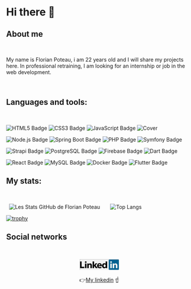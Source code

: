 # Hi there 👋

## About me

<br>

My name is Florian Poteau, i am 22 years old and I will share my projects here. In professional retraining, I am looking for an internship or job in the web development.

<br>

## Languages and tools:

<br>

![HTML5 Badge](https://img.shields.io/badge/HTML5-E34F26?logo=html5&logoColor=fff&style=for-the-badge)
![CSS3 Badge](https://img.shields.io/badge/CSS3-1572B6?logo=css3&logoColor=fff&style=for-the-badge)
![JavaScript Badge](https://img.shields.io/badge/JavaScript-F7DF1E?logo=javascript&logoColor=000&style=for-the-badge)
![Cover](https://img.shields.io/badge/Java-ED8B00?style=for-the-badge&logo=openjdk&logoColor=white)
<br>

![Node.js Badge](https://img.shields.io/badge/Node.js-393?logo=nodedotjs&logoColor=fff&style=for-the-badge)
![Spring Boot Badge](https://img.shields.io/badge/Spring%20Boot-6DB33F?logo=springboot&logoColor=fff&style=for-the-badge)
![PHP Badge](https://img.shields.io/badge/PHP-777BB4?logo=php&logoColor=fff&style=for-the-badge)
![Symfony Badge](https://img.shields.io/badge/Symfony-000?logo=symfony&logoColor=fff&style=for-the-badge)
<br>

![Strapi Badge](https://img.shields.io/badge/Strapi-4945FF?logo=strapi&logoColor=fff&style=for-the-badge)
![PostgreSQL Badge](https://img.shields.io/badge/PostgreSQL-4169E1?logo=postgresql&logoColor=fff&style=for-the-badge)
![Firebase Badge](https://img.shields.io/badge/Firebase-FFCA28?logo=firebase&logoColor=000&style=for-the-badge)
![Dart Badge](https://img.shields.io/badge/Dart-0175C2?logo=dart&logoColor=fff&style=for-the-badge)
<br>

![React Badge](https://img.shields.io/badge/React-61DAFB?logo=react&logoColor=000&style=for-the-badge)
![MySQL Badge](https://img.shields.io/badge/MySQL-4479A1?logo=mysql&logoColor=fff&style=for-the-badge)
![Docker Badge](https://img.shields.io/badge/Docker-2496ED?logo=docker&logoColor=fff&style=for-the-badge)
![Flutter Badge](https://img.shields.io/badge/Flutter-02569B?logo=flutter&logoColor=fff&style=for-the-badge)
<br>

## My stats:

<br>

&nbsp;&nbsp;![Les Stats GitHub de Florian Poteau](https://github-readme-stats-sigma-five.vercel.app/api?username=florianpoteau&show_icons=true&theme=dark)&nbsp;&nbsp;&nbsp;&nbsp;&nbsp;&nbsp;
![Top Langs](https://github-readme-stats-sigma-five.vercel.app/api/top-langs/?username=florianpoteau&theme=dark)

[![trophy](https://github-profile-trophy.vercel.app/?username=florianpoteau&theme=onedark)](https://github.com/ryo-ma/github-profile-trophy)
<br>

## Social networks

<br>

<div align="center">

<a href= "https://www.linkedin.com/in/florian-poteau-63a9a71a1/"><img src = "/img/linkedin.png" alt="img"></a>

:point_right:<a href= "https://www.linkedin.com/in/florian-poteau-63a9a71a1/">My linkedin</a> :point_up:

</div>
